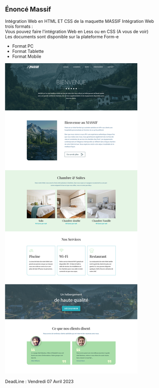 ## Énoncé Massif
Intégration Web en HTML ET CSS de la maquette MASSIF
Intégration Web trois formats :  
Vous pouvez faire l'intégration Web en Less ou en CSS (A vous de voir)  
Les documents sont disponible sur la plateforme Form-e

* Format PC
* Format Tablette
* Format Mobile  

![Legendary](profile/img/Massif-Desktop.png)&nbsp;&nbsp;

DeadLine : Vendredi 07 Avril 2023
